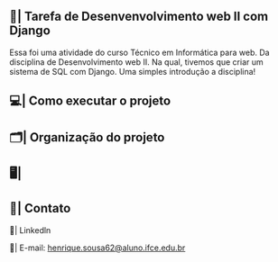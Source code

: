 ## 📑| Tarefa de Desenvenvolvimento web II com Django

  Essa foi uma atividade do curso Técnico em Informática para web. Da disciplina de Desenvolvimento web II. Na qual, tivemos que criar um sistema de SQL com Django. Uma simples introdução a disciplina! 

## 💻| Como executar o projeto

## 🗂️| Organização do projeto 

## 🖥️|

## 📧| Contato 

  📱| Linkedln 

  📩| E-mail: henrique.sousa62@aluno.ifce.edu.br





 
